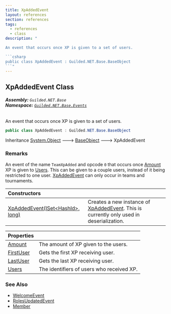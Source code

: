 ```yaml
---
title: XpAddedEvent
layout: references
section: references
tags:
  - references
  - class
description: "

An event that occurs once XP is given to a set of users.

```csharp
public class XpAddedEvent : Guilded.NET.Base.BaseObject
```"
---
```


## XpAddedEvent Class
###### **Assembly:** `Guilded.NET.Base`<br/>**Namespace:** [`Guilded.NET.Base.Events`](Guilded.NET.Base.Events 'Guilded.NET.Base.Events')

An event that occurs once XP is given to a set of users.

```csharp
public class XpAddedEvent : Guilded.NET.Base.BaseObject
```

Inheritance [System.Object](https://docs.microsoft.com/en-us/dotnet/api/System.Object 'System.Object') &#129106; [BaseObject](BaseObject 'Guilded.NET.Base.BaseObject') &#129106; XpAddedEvent

### Remarks
  
An event of the name `TeamXpAdded` and opcode `0` that occurs once [Amount](XpAddedEvent.Amount 'Guilded.NET.Base.Events.XpAddedEvent.Amount') XP is given to [Users](XpAddedEvent.Users 'Guilded.NET.Base.Events.XpAddedEvent.Users'). This can be given to a couple users, instead of it being restricted to one user. [XpAddedEvent](XpAddedEvent 'Guilded.NET.Base.Events.XpAddedEvent') can only occur in teams and tournaments.

| Constructors | |
| :--- | :--- |
| [XpAddedEvent(ISet&lt;HashId&gt;, long)](XpAddedEvent.XpAddedEvent(ISet_HashId_,long) 'Guilded.NET.Base.Events.XpAddedEvent.XpAddedEvent(System.Collections.Generic.ISet<Guilded.NET.Base.HashId>, long)') | Creates a new instance of [XpAddedEvent](XpAddedEvent 'Guilded.NET.Base.Events.XpAddedEvent'). This is currently only used in deserialization. |

| Properties | |
| :--- | :--- |
| [Amount](XpAddedEvent.Amount 'Guilded.NET.Base.Events.XpAddedEvent.Amount') | The amount of XP given to the users. |
| [FirstUser](XpAddedEvent.FirstUser 'Guilded.NET.Base.Events.XpAddedEvent.FirstUser') | Gets the first XP receiving user. |
| [LastUser](XpAddedEvent.LastUser 'Guilded.NET.Base.Events.XpAddedEvent.LastUser') | Gets the last XP receiving user. |
| [Users](XpAddedEvent.Users 'Guilded.NET.Base.Events.XpAddedEvent.Users') | The identifiers of users who received XP. |

### See Also
- [WelcomeEvent](WelcomeEvent 'Guilded.NET.Base.Events.WelcomeEvent')
- [RolesUpdatedEvent](RolesUpdatedEvent 'Guilded.NET.Base.Events.RolesUpdatedEvent')
- [Member](Member 'Guilded.NET.Base.Servers.Member')